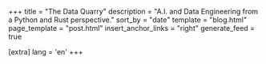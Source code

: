 +++
title = "The Data Quarry"
description = "A.I. and Data Engineering from a Python and Rust perspective."
sort_by = "date"
template = "blog.html"
page_template = "post.html"
insert_anchor_links = "right"
generate_feed = true

[extra]
lang = 'en'
+++